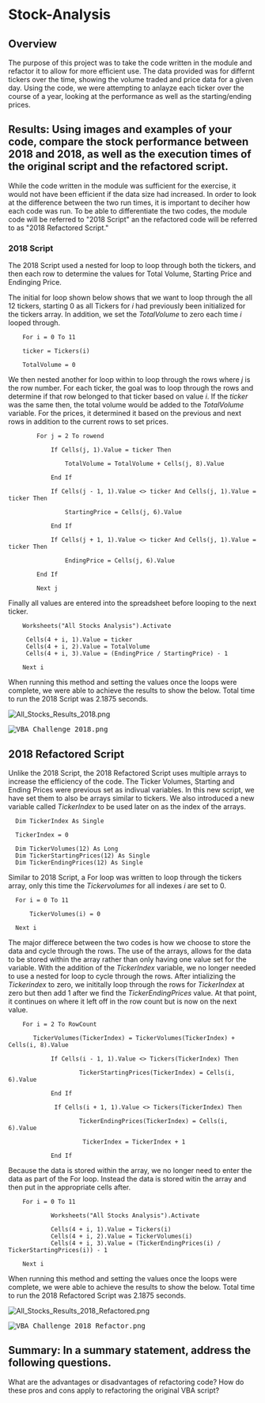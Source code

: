 # Stock-Analysis

## Overview
The purpose of this project was to take the code written in the module and refactor it to allow for more efficient use. The data provided was for differnt tickers over the time, showing the volume traded and price data for a given day. Using the code, we were attempting to anlayze each ticker over the course of a year, looking at the performance as well as the starting/ending prices. 

## Results: Using images and examples of your code, compare the stock performance between 2018 and 2018, as well as the execution times of the original script and the refactored script.

While the code written in the module was sufficient for the exercise, it would not have been efficient if the data size had increased. In order to look at the difference between the two run times, it is important to deciher how each code was run. To be able to differentiate the two codes, the module code will be referred to "2018 Script" an the refactored code will be referred to as "2018 Refactored Script."

### 2018 Script 
The 2018 Script used a nested for loop to loop through both the tickers, and then each row to determine the values for Total Volume, Starting Price and Endinging Price. 

The initial for loop shown below shows that we want to loop through the all 12 tickers, starting 0 as all Tickers for *i* had previously been initialized for the tickers array. In addition, we set the *TotalVolume* to zero each time *i* looped through. 

        For i = 0 To 11

        ticker = Tickers(i)
    
        TotalVolume = 0

We then nested another for loop within to loop through the rows where *j* is the row number. For each ticker, the goal was to loop through the rows and determine if that row belonged to that ticker based on value *i*. If the *ticker* was the same then, the total volume would be added to the *TotalVolume* variable. For the prices, it determined it based on the previous and next rows in addition to the current rows to set prices.         


            For j = 2 To rowend
    
                If Cells(j, 1).Value = ticker Then
            
                    TotalVolume = TotalVolume + Cells(j, 8).Value
                
                End If
                
                If Cells(j - 1, 1).Value <> ticker And Cells(j, 1).Value = ticker Then
                
                    StartingPrice = Cells(j, 6).Value
                      
                End If
                
                If Cells(j + 1, 1).Value <> ticker And Cells(j, 1).Value = ticker Then
                
                    EndingPrice = Cells(j, 6).Value
            
            End If
       
            Next j

Finally all values are entered into the spreadsheet before looping to the next ticker. 

        Worksheets("All Stocks Analysis").Activate
    
         Cells(4 + i, 1).Value = ticker
         Cells(4 + i, 2).Value = TotalVolume
         Cells(4 + i, 3).Value = (EndingPrice / StartingPrice) - 1

        Next i

When running this method and setting the values once the loops were complete, we were able to achieve the results to show the below. Total time to run the 2018 Script was 2.1875 seconds. 

![All_Stocks_Results_2018.png](Resources/All_Stocks_Results_2018.png)                           

<kbd>![VBA_Challenge_2018.png](Resources/VBA_Challenge_2018.PNG)<kbd>

## 2018 Refactored Script

Unlike the 2018 Script, the 2018 Refactored Script uses multiple arrays to increase the efficiency of the code. The Ticker Volumes, Starting and Ending Prices were previous set as indivual variables. In this new script, we have set them to also be arrays similar to tickers. We also introduced a new variable called *TickerIndex* to be used later on as the index of the arrays. 
      
      Dim TickerIndex As Single
    
      TickerIndex = 0
        
      Dim TickerVolumes(12) As Long
      Dim TickerStartingPrices(12) As Single
      Dim TickerEndingPrices(12) As Single
      
Similar to 2018 Script, a For loop was written to loop through the tickers array, only this time the *Tickervolumes* for all indexes *i* are set to 0. 

      For i = 0 To 11

          TickerVolumes(i) = 0

      Next i

The major differece between the two codes is how we choose to store the data and cycle through the rows. The use of the arrays, allows for the data to be stored within the array rather than only having one value set for the variable. With the addition of the *TickerIndex* variable, we no longer needed to use a nested for loop to cycle through the rows. After intializing the *Tickerindex* to zero, we inititally loop through the rows for *TickerIndex* at zero but then add 1 after we find the *TickerEndingPrices* value. At that point, it continues on where it left off in the row count but is now on the next value. 
        
        For i = 2 To RowCount
    
           TickerVolumes(TickerIndex) = TickerVolumes(TickerIndex) + Cells(i, 8).Value
                   
                If Cells(i - 1, 1).Value <> Tickers(TickerIndex) Then
        
                        TickerStartingPrices(TickerIndex) = Cells(i, 6).Value
                
                End If
        
                 If Cells(i + 1, 1).Value <> Tickers(TickerIndex) Then
        
                        TickerEndingPrices(TickerIndex) = Cells(i, 6).Value
        
                         TickerIndex = TickerIndex + 1
                 
                End If 

Because the data is stored within the array, we no longer need to enter the data as part of the For loop. Instead the data is stored witin the array and then put in the appropriate cells after. 

        For i = 0 To 11
        
                Worksheets("All Stocks Analysis").Activate
        
                Cells(4 + i, 1).Value = Tickers(i)
                Cells(4 + i, 2).Value = TickerVolumes(i)
                Cells(4 + i, 3).Value = (TickerEndingPrices(i) / TickerStartingPrices(i)) - 1

        Next i
    
When running this method and setting the values once the loops were complete, we were able to achieve the results to show the below. Total time to run the 2018 Refactored Script was 2.1875 seconds.      
        
![All_Stocks_Results_2018_Refactored.png](Resources/All_Stocks_Results_2018_Refactored.png)                           

<kbd>![VBA_Challenge_2018_Refactor.png](Resources/VBA_Challenge_2018_Refactor.PNG)<kbd>  
        
## Summary: In a summary statement, address the following questions.
What are the advantages or disadvantages of refactoring code?
How do these pros and cons apply to refactoring the original VBA script?


